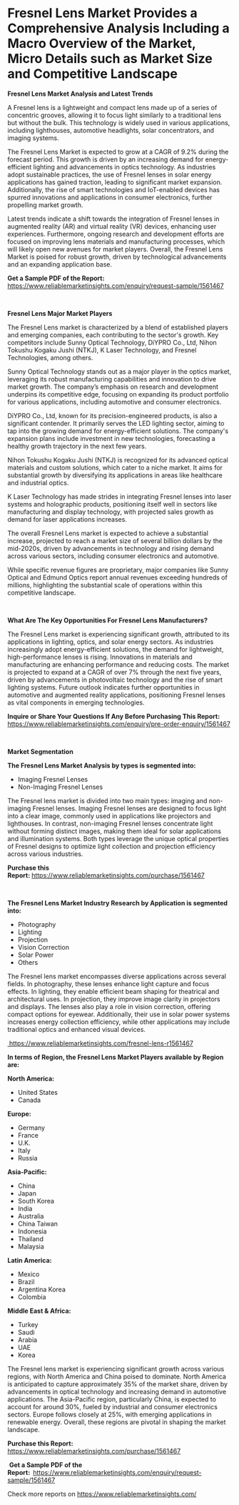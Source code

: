 <p><h1>Fresnel Lens Market Provides a Comprehensive Analysis Including a Macro Overview of the Market, Micro Details such as Market Size and Competitive Landscape</h1></p><p><strong>Fresnel Lens Market Analysis and Latest Trends</strong></p>
<p><p>A Fresnel lens is a lightweight and compact lens made up of a series of concentric grooves, allowing it to focus light similarly to a traditional lens but without the bulk. This technology is widely used in various applications, including lighthouses, automotive headlights, solar concentrators, and imaging systems.</p><p>The Fresnel Lens Market is expected to grow at a CAGR of 9.2% during the forecast period. This growth is driven by an increasing demand for energy-efficient lighting and advancements in optics technology. As industries adopt sustainable practices, the use of Fresnel lenses in solar energy applications has gained traction, leading to significant market expansion. Additionally, the rise of smart technologies and IoT-enabled devices has spurred innovations and applications in consumer electronics, further propelling market growth. </p><p>Latest trends indicate a shift towards the integration of Fresnel lenses in augmented reality (AR) and virtual reality (VR) devices, enhancing user experiences. Furthermore, ongoing research and development efforts are focused on improving lens materials and manufacturing processes, which will likely open new avenues for market players. Overall, the Fresnel Lens Market is poised for robust growth, driven by technological advancements and an expanding application base.</p></p>
<p><strong>Get a Sample PDF of the Report:&nbsp;</strong> <a href="https://www.reliablemarketinsights.com/enquiry/request-sample/1561467?utm_campaign=2013&utm_medium=2&utm_source=Github&utm_content=ia&utm_term=31032025&utm_id=fresnel-lens">https://www.reliablemarketinsights.com/enquiry/request-sample/1561467</a></p>
<p>&nbsp;</p>
<p><strong>Fresnel Lens Major Market Players</strong></p>
<p><p>The Fresnel Lens market is characterized by a blend of established players and emerging companies, each contributing to the sector's growth. Key competitors include Sunny Optical Technology, DiYPRO Co., Ltd, Nihon Tokushu Kogaku Jushi (NTKJ), K Laser Technology, and Fresnel Technologies, among others.</p><p>Sunny Optical Technology stands out as a major player in the optics market, leveraging its robust manufacturing capabilities and innovation to drive market growth. The company’s emphasis on research and development underpins its competitive edge, focusing on expanding its product portfolio for various applications, including automotive and consumer electronics.</p><p>DiYPRO Co., Ltd, known for its precision-engineered products, is also a significant contender. It primarily serves the LED lighting sector, aiming to tap into the growing demand for energy-efficient solutions. The company's expansion plans include investment in new technologies, forecasting a healthy growth trajectory in the next few years.</p><p>Nihon Tokushu Kogaku Jushi (NTKJ) is recognized for its advanced optical materials and custom solutions, which cater to a niche market. It aims for substantial growth by diversifying its applications in areas like healthcare and industrial optics.</p><p>K Laser Technology has made strides in integrating Fresnel lenses into laser systems and holographic products, positioning itself well in sectors like manufacturing and display technology, with projected sales growth as demand for laser applications increases.</p><p>The overall Fresnel Lens market is expected to achieve a substantial increase, projected to reach a market size of several billion dollars by the mid-2020s, driven by advancements in technology and rising demand across various sectors, including consumer electronics and automotive.</p><p>While specific revenue figures are proprietary, major companies like Sunny Optical and Edmund Optics report annual revenues exceeding hundreds of millions, highlighting the substantial scale of operations within this competitive landscape.</p></p>
<p>&nbsp;</p>
<p><strong>What Are The Key Opportunities For Fresnel Lens Manufacturers?</strong></p>
<p><p>The Fresnel Lens market is experiencing significant growth, attributed to its applications in lighting, optics, and solar energy sectors. As industries increasingly adopt energy-efficient solutions, the demand for lightweight, high-performance lenses is rising. Innovations in materials and manufacturing are enhancing performance and reducing costs. The market is projected to expand at a CAGR of over 7% through the next five years, driven by advancements in photovoltaic technology and the rise of smart lighting systems. Future outlook indicates further opportunities in automotive and augmented reality applications, positioning Fresnel lenses as vital components in emerging technologies.</p></p>
<p><strong>Inquire or Share Your Questions If Any Before Purchasing This Report:</strong> <a href="https://www.reliablemarketinsights.com/enquiry/pre-order-enquiry/1561467?utm_campaign=2013&utm_medium=2&utm_source=Github&utm_content=ia&utm_term=31032025&utm_id=fresnel-lens">https://www.reliablemarketinsights.com/enquiry/pre-order-enquiry/1561467</a></p>
<p>&nbsp;</p>
<p><strong>Market Segmentation</strong></p>
<p><strong>The Fresnel Lens Market Analysis by types is segmented into:</strong></p>
<p><ul><li>Imaging Fresnel Lenses</li><li>Non-Imaging Fresnel Lenses</li></ul></p>
<p><p>The Fresnel lens market is divided into two main types: imaging and non-imaging Fresnel lenses. Imaging Fresnel lenses are designed to focus light into a clear image, commonly used in applications like projectors and lighthouses. In contrast, non-imaging Fresnel lenses concentrate light without forming distinct images, making them ideal for solar applications and illumination systems. Both types leverage the unique optical properties of Fresnel designs to optimize light collection and projection efficiency across various industries.</p></p>
<p><strong>Purchase this Report:&nbsp;</strong><a href="https://www.reliablemarketinsights.com/purchase/1561467?utm_campaign=2013&utm_medium=2&utm_source=Github&utm_content=ia&utm_term=31032025&utm_id=fresnel-lens">https://www.reliablemarketinsights.com/purchase/1561467</a></p>
<p>&nbsp;</p>
<p><strong>The Fresnel Lens Market Industry Research by Application is segmented into:</strong></p>
<p><ul><li>Photography</li><li>Lighting</li><li>Projection</li><li>Vision Correction</li><li>Solar Power</li><li>Others</li></ul></p>
<p><p>The Fresnel lens market encompasses diverse applications across several fields. In photography, these lenses enhance light capture and focus effects. In lighting, they enable efficient beam shaping for theatrical and architectural uses. In projection, they improve image clarity in projectors and displays. The lenses also play a role in vision correction, offering compact options for eyewear. Additionally, their use in solar power systems increases energy collection efficiency, while other applications may include traditional optics and enhanced visual devices.</p></p>
<p><a href="https://www.reliablemarketinsights.com/fresnel-lens-r1561467?utm_campaign=2013&utm_medium=2&utm_source=Github&utm_content=ia&utm_term=31032025&utm_id=fresnel-lens">&nbsp;https://www.reliablemarketinsights.com/fresnel-lens-r1561467</a></p>
<p><strong>In terms of Region, the Fresnel Lens Market Players available by Region are:</strong></p>
<p>
    <p> <strong> North America: </strong>
        <ul>
            <li>United States</li>
            <li>Canada</li>
        </ul>
        </p> 
    <p> <strong> Europe: </strong>
        <ul>
            <li>Germany</li>
            <li>France</li>
            <li>U.K.</li>
            <li>Italy</li>
            <li>Russia</li>
        </ul>
        </p> 
    <p> <strong> Asia-Pacific: </strong>
        <ul>
            <li>China</li>
            <li>Japan</li>
            <li>South Korea</li>
            <li>India</li>
            <li>Australia</li>
            <li>China Taiwan</li>
            <li>Indonesia</li>
            <li>Thailand</li>
            <li>Malaysia</li>
        </ul>
        </p> 
    <p> <strong> Latin America: </strong>
        <ul>
            <li>Mexico</li>
            <li>Brazil</li>
            <li>Argentina Korea</li>
            <li>Colombia</li>
        </ul>
        </p> 
    <p> <strong> Middle East & Africa: </strong>
        <ul>
            <li>Turkey</li>
            <li>Saudi</li>
            <li>Arabia</li>
            <li>UAE</li>
            <li>Korea</li>
        </ul>
    </p>
    </p>
<p><p>The Fresnel lens market is experiencing significant growth across various regions, with North America and China poised to dominate. North America is anticipated to capture approximately 35% of the market share, driven by advancements in optical technology and increasing demand in automotive applications. The Asia-Pacific region, particularly China, is expected to account for around 30%, fueled by industrial and consumer electronics sectors. Europe follows closely at 25%, with emerging applications in renewable energy. Overall, these regions are pivotal in shaping the market landscape.</p></p>
<p><strong>Purchase this Report: </strong><a href="https://www.reliablemarketinsights.com/purchase/1561467?utm_campaign=2013&utm_medium=2&utm_source=Github&utm_content=ia&utm_term=31032025&utm_id=fresnel-lens">https://www.reliablemarketinsights.com/purchase/1561467</a></p>
<p>&nbsp;<strong>Get a Sample PDF of the Report:&nbsp;&nbsp;</strong><a href="https://www.reliablemarketinsights.com/enquiry/request-sample/1561467?utm_campaign=2013&utm_medium=2&utm_source=Github&utm_content=ia&utm_term=31032025&utm_id=fresnel-lens">https://www.reliablemarketinsights.com/enquiry/request-sample/1561467</a></p>
<p><strong></strong></p>
<p>Check more reports on <a href="https://www.reliablemarketinsights.com/?utm_campaign=2013&utm_medium=2&utm_source=Github&utm_content=ia&utm_term=31032025&utm_id=fresnel-lens">https://www.reliablemarketinsights.com/</a></p>